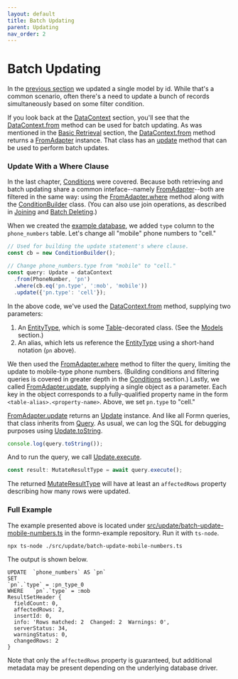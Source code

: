 ```yaml
---
layout: default
title: Batch Updating
parent: Updating
nav_order: 2
---
```


# Batch Updating

In the [previous section](./updating-a-model.html) we updated a single model by
id.  While that's a common scenario, often there's a need to update a bunch of
records simultaneously based on some filter condition.

If you look back at the [DataContext](../datacontext) section, you'll see that
the [DataContext.from](../../api-doc/latest/classes/datacontext.html#from)
method can be used for batch updating.  As was mentioned in the [Basic
Retrieval](../retrieving/basic-retrieval.html) section, the
[DataContext.from](../../api-doc/latest/classes/datacontext.html#from) method
returns a [FromAdapter](../../api-doc/latest/classes/fromadapter.html)
instance.  That class has an
[update](../../api-doc/latest/classes/fromadapter.html#update) method that can
be used to perform batch updates.

### Update With a Where Clause

In the last chapter, [Conditions](../retrieving/conditions.html) were covered.
Because both retrieving and batch updating share a common inteface--namely
[FromAdapter](../../api-doc/latest/classes/fromadapter.html)--both are filtered
in the same way: using the
[FromAdapter.where](../../api-doc/latest/classes/fromadapter.html#where) method
along with the
[ConditionBuilder](../../api-doc/latest/classes/conditionbuilder.html) class.
(You can also use join operations, as described in
[Joining](../retrieving/joining.html) and [Batch
Deleting](../deleting/batch-deleting.html).)

When we created the [example
database](../getting-started/tutorial-database-setup.html), we added `type`
column to the `phone_numbers` table.  Let's change all "mobile" phone numbers
to "cell."

```typescript
// Used for building the update statement's where clause.
const cb = new ConditionBuilder();

// Change phone_numbers.type from "mobile" to "cell."
const query: Update = dataContext
  .from(PhoneNumber, 'pn')
  .where(cb.eq('pn.type', ':mob', 'mobile'))
  .update({'pn.type': 'cell'});
```

In the above code, we've used the
[DataContext.from](../../api-doc/latest/classes/datacontext.html#from) method,
supplying two parameters:

1. An [EntityType](../../api-doc/latest/globals.html#entitytype), which is some
   [Table](../../api-doc/latest/globals.html#table)-decorated class.  (See the
   [Models](../models) section.)
2. An alias, which lets us reference the
   [EntityType](../../api-doc/latest/globals.html#entitytype) using a
   short-hand notation (`pn` above).

We then used the
[FromAdapter.where](../../api-doc/latest/classes/fromadapter.html#where) method
to filter the query, limiting the update to mobile-type phone numbers.
(Building conditions and filtering queries is covered in greater depth in the
[Conditions](../retrieving/conditions.html) section.)  Lastly, we called
[FromAdapter.update](../../api-doc/latest/classes/fromadapter.html#update),
supplying a single object as a parameter.  Each key in the object corresponds
to a fully-qualified property name in the form `<table-alias>.<property-name>`.
Above, we set `pn.type` to "cell."

[FromAdapter.update](../../api-doc/latest/classes/fromadapter.html#update)
returns an [Update](../../api-doc/latest/classes/update.html) instance.  And
like all Formn queries, that class inherits from
[Query](../../api-doc/latest/classes/query.html).  As usual, we can log the SQL
for debugging purposes using
[Update.toString](../../api-doc/latest/classes/update.html#tostring).

```typescript
console.log(query.toString());
```

And to run the query, we call
[Update.execute](../../api-doc/latest/classes/update.html#execute).

```typescript
const result: MutateResultType = await query.execute();
```

The returned
[MutateResultType](../../api-doc/latest/globals.html#mutateresulttype) will
have at least an `affectedRows` property describing how many rows were updated.

### Full Example

The example presented above is located under
[src/update/batch-update-mobile-numbers.ts](https://github.com/benbotto/formn-example/blob/1.11.0/src/update/batch-update-mobile-numbers.ts)
in the formn-example repository.  Run it with `ts-node`.

```
npx ts-node ./src/update/batch-update-mobile-numbers.ts
```

The output is shown below.

```
UPDATE  `phone_numbers` AS `pn`
SET
`pn`.`type` = :pn_type_0
WHERE   `pn`.`type` = :mob
ResultSetHeader {
  fieldCount: 0,
  affectedRows: 2,
  insertId: 0,
  info: 'Rows matched: 2  Changed: 2  Warnings: 0',
  serverStatus: 34,
  warningStatus: 0,
  changedRows: 2
}
```

Note that only the `affectedRows` property is guaranteed, but additional
metadata may be present depending on the underlying database driver.

